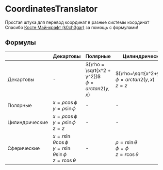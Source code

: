 # CoordinatesTranslator
Простая штука для перевод координат в разные системы координат<br>
Спасибо [Косте Майнкрафт (k0ch3gar)](https://github.com/k0ch3gar/) за помощь с формулами!
## Формулы
|           | Декартовы | Полярные | Цилиндрические | Сферические |
| --------- | --------- | -------- | -------------- | ----------- |
| Декартовы | - | ${\rho = \sqrt{x^2 + y^2}}$<br>${\phi=arctan2(y,x)}$ | ${\rho=\sqrt{x^2+y^2}}$<br>${\phi=arctan2(y,x)}$<br>${z=z}$ | ${r=\sqrt{x^2+y^2}}$<br>${\theta=arctan\left(\frac{\sqrt{x^2+y^2}}{z}\right)}$<br>${\phi=arctan2(y,x)}$ |
| Полярные | ${x=\rho\cos\phi}$<br>${y=\rho\sin\phi}$ | - | - | - |
| Цилиндрические | ${x=\rho\cos\phi}$<br>${y=\rho\sin\phi}$<br>${z=z}$ | - | - | ${r = \sqrt{\rho^2+z^2}}$<br>${\theta=arctan2(\rho,z)}$<br>${\phi=\phi}$ |
| Сферические | ${x=r\sin\theta\cos\phi}$<br>${y=r\sin\theta\sin\phi}$<br>${z=r\cos\theta}$ | - | ${\rho=r\sin\theta}$<br>${\phi=\phi}$<br>${z=r\cos\theta}$ | - |
